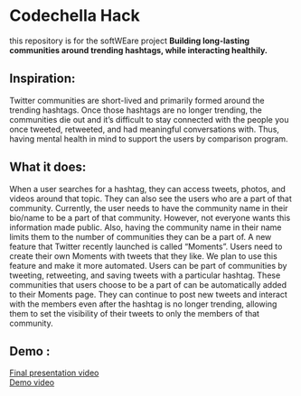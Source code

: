 # **Codechella Hack**
this repository is for the softWEare project
**Building long-lasting communities around trending hashtags, while interacting healthily.**
## **Inspiration:**
Twitter communities are short-lived and primarily formed around the trending hashtags. Once those hashtags are no longer trending, the communities die out and it’s difficult to stay connected with the people you once tweeted, retweeted, and had meaningful conversations with. Thus, having mental health in mind to support the users by comparison program.
## **What it does:**
When a user searches for a hashtag, they can access tweets, photos, and videos around that topic. They can also see the users who are a part of that community. Currently, the user needs to have the community name in their bio/name to be a part of that community. However, not everyone wants this information made public. Also, having the community name in their name limits them to the number of communities they can be a part of.
A new feature that Twitter recently launched is called “Moments”. Users need to create their own Moments with tweets that they like. We plan to use this feature and make it more automated. Users can be part of communities by tweeting, retweeting, and saving tweets with a particular hashtag. These communities that users choose to be a part of can be automatically added to their Moments page. They can continue to post new tweets and interact with the members even after the hashtag is no longer trending, allowing them to set the visibility of their tweets to only the members of that community.
## **Demo :**
[Final presentation video](https://youtu.be/nynNSc3SGvA)\
[Demo video](https://drive.google.com/file/d/1_JiQrDGXv87o2u--TGwNtJnxJFDy689C/view?usp=sharing)

